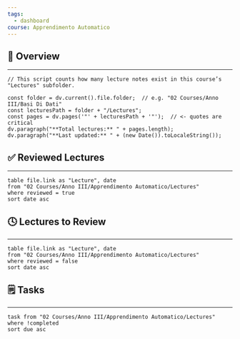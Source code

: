 ```yaml
---
tags:
  - dashboard
course: Apprendimento Automatico
---
```

## 🧩 Overview
---
```dataviewjs
// This script counts how many lecture notes exist in this course’s "Lectures" subfolder.

const folder = dv.current().file.folder;  // e.g. "02 Courses/Anno III/Basi Di Dati"
const lecturesPath = folder + "/Lectures"; 
const pages = dv.pages('"' + lecturesPath + '"');  // <- quotes are critical
dv.paragraph("**Total lectures:** " + pages.length);
dv.paragraph("**Last updated:** " + (new Date()).toLocaleString());
```

## ✅ Reviewed Lectures
---
```dataview
table file.link as "Lecture", date
from "02 Courses/Anno III/Apprendimento Automatico/Lectures"
where reviewed = true
sort date asc
```

## 🕓 Lectures to Review
---
```dataview
table file.link as "Lecture", date
from "02 Courses/Anno III/Apprendimento Automatico/Lectures"
where reviewed = false
sort date asc
```

## 🗒️ Tasks
---
```dataview
task from "02 Courses/Anno III/Apprendimento Automatico/Lectures"
where !completed
sort due asc
```
